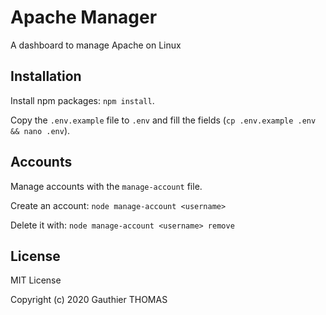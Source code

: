 # Apache Manager

A dashboard to manage Apache on Linux

## Installation

Install npm packages: `npm install`.

Copy the `.env.example` file to `.env` and fill the fields (`cp .env.example .env && nano .env`).

## Accounts

Manage accounts with the `manage-account` file.

Create an account: `node manage-account <username>`

Delete it with: `node manage-account <username> remove`

## License

MIT License

Copyright (c) 2020 Gauthier THOMAS
